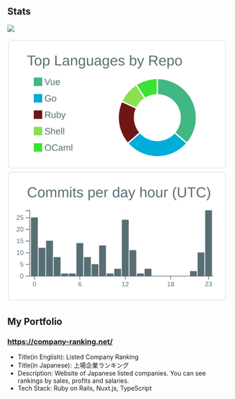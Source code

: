 ## Stats

<a href="https://github.com/anuraghazra/github-readme-stats">
  <img display="block" src="https://github-readme-stats.vercel.app/api?username=yuki0920&count_private=true&show_icons=true" />
</a>

<br>

[![](https://raw.githubusercontent.com/yuki0920/yuki0920/main/profile-summary-card-output/default/1-repos-per-language.svg)](https://github.com/vn7n24fzkq/github-profile-summary-cards)
[![](https://raw.githubusercontent.com/yuki0920/yuki0920/main/profile-summary-card-output/default/4-productive-time.svg)](https://github.com/vn7n24fzkq/github-profile-summary-cards)

## My Portfolio
### https://company-ranking.net/
- Title(in English): Listed Company Ranking
- Title(in Japanese): 上場企業ランキング
- Description: Website of Japanese listed companies. You can see rankings by sales, profits and salaries.
- Tech Stack: Ruby on Rails, Nuxt.js, TypeScript
